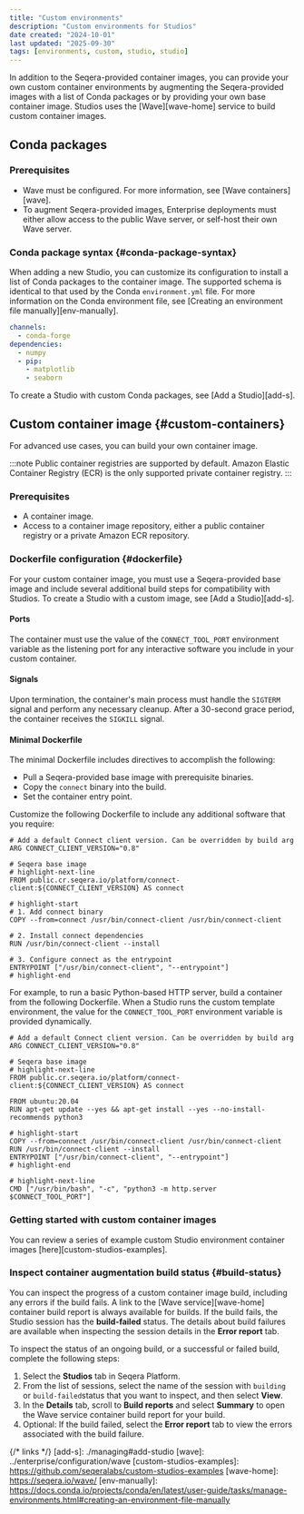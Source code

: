 ```yaml
---
title: "Custom environments"
description: "Custom environments for Studios"
date created: "2024-10-01"
last updated: "2025-09-30"
tags: [environments, custom, studio, studio]
---
```


In addition to the Seqera-provided container images, you can provide your own custom container environments by augmenting the Seqera-provided images with a list of Conda packages or by providing your own base container image. Studios uses the [Wave][wave-home] service to build custom container images.

## Conda packages

### Prerequisites

- Wave must be configured. For more information, see [Wave containers][wave].
- To augment Seqera-provided images, Enterprise deployments must either allow access to the public Wave server, or self-host their own Wave server.

### Conda package syntax {#conda-package-syntax}

When adding a new Studio, you can customize its configuration to install a list of Conda packages to the container image. The supported schema is identical to that used by the Conda `environment.yml` file. For more information on the Conda environment file, see [Creating an environment file manually][env-manually].

```yaml title="Example environment.yml file"
channels:
  - conda-forge
dependencies:
  - numpy
  - pip:
    - matplotlib
    - seaborn
```

To create a Studio with custom Conda packages, see [Add a Studio][add-s].

## Custom container image {#custom-containers}

For advanced use cases, you can build your own container image.

:::note
Public container registries are supported by default. Amazon Elastic Container Registry (ECR) is the only supported private container registry.
:::

### Prerequisites

- A container image.
- Access to a container image repository, either a public container registry or a private Amazon ECR repository.

### Dockerfile configuration {#dockerfile}

For your custom container image, you must use a Seqera-provided base image and include several additional build steps for compatibility with Studios. To create a Studio with a custom image, see [Add a Studio][add-s].

#### Ports

The container must use the value of the `CONNECT_TOOL_PORT` environment variable as the listening port for any interactive software you include in your custom container.

#### Signals

Upon termination, the container's main process must handle the `SIGTERM` signal and perform any necessary cleanup. After a 30-second grace period, the container receives the `SIGKILL` signal.

#### Minimal Dockerfile

The minimal Dockerfile includes directives to accomplish the following:

- Pull a Seqera-provided base image with prerequisite binaries.
- Copy the `connect` binary into the build.
- Set the container entry point.

Customize the following Dockerfile to include any additional software that you require:

```docker title="Minimal Dockerfile"
# Add a default Connect client version. Can be overridden by build arg
ARG CONNECT_CLIENT_VERSION="0.8"

# Seqera base image
# highlight-next-line
FROM public.cr.seqera.io/platform/connect-client:${CONNECT_CLIENT_VERSION} AS connect

# highlight-start
# 1. Add connect binary
COPY --from=connect /usr/bin/connect-client /usr/bin/connect-client

# 2. Install connect dependencies
RUN /usr/bin/connect-client --install

# 3. Configure connect as the entrypoint
ENTRYPOINT ["/usr/bin/connect-client", "--entrypoint"]
# highlight-end
```

For example, to run a basic Python-based HTTP server, build a container from the following Dockerfile. When a Studio runs the custom template environment, the value for the `CONNECT_TOOL_PORT` environment variable is provided dynamically.

```docker title="Example Dockerfile with Python HTTP server"
# Add a default Connect client version. Can be overridden by build arg
ARG CONNECT_CLIENT_VERSION="0.8"

# Seqera base image
# highlight-next-line
FROM public.cr.seqera.io/platform/connect-client:${CONNECT_CLIENT_VERSION} AS connect

FROM ubuntu:20.04
RUN apt-get update --yes && apt-get install --yes --no-install-recommends python3

# highlight-start
COPY --from=connect /usr/bin/connect-client /usr/bin/connect-client
RUN /usr/bin/connect-client --install
ENTRYPOINT ["/usr/bin/connect-client", "--entrypoint"]
# highlight-end

# highlight-next-line
CMD ["/usr/bin/bash", "-c", "python3 -m http.server $CONNECT_TOOL_PORT"]
```
### Getting started with custom container images

You can review a series of example custom Studio environment container images [here][custom-studios-examples].

### Inspect container augmentation build status {#build-status}

You can inspect the progress of a custom container image build, including any errors if the build fails. A link to the [Wave service][wave-home] container build report is always available for builds. If the build fails, the Studio session has the **build-failed** status. The details about build failures are available when inspecting the session details in the **Error report** tab.

To inspect the status of an ongoing build, or a successful or failed build, complete the following steps:

1. Select the **Studios** tab in Seqera Platform.
1. From the list of sessions, select the name of the session with `building` or `build-failed`status that you want to inspect, and then select **View**.
1. In the **Details** tab, scroll to **Build reports** and select **Summary** to open the Wave service container build report for your build.
1. Optional: If the build failed, select the **Error report** tab to view the errors associated with the build failure.


{/* links */}
[add-s]: ./managing#add-studio
[wave]: ../enterprise/configuration/wave
[custom-studios-examples]: https://github.com/seqeralabs/custom-studios-examples
[wave-home]: https://seqera.io/wave/
[env-manually]: https://docs.conda.io/projects/conda/en/latest/user-guide/tasks/manage-environments.html#creating-an-environment-file-manually
